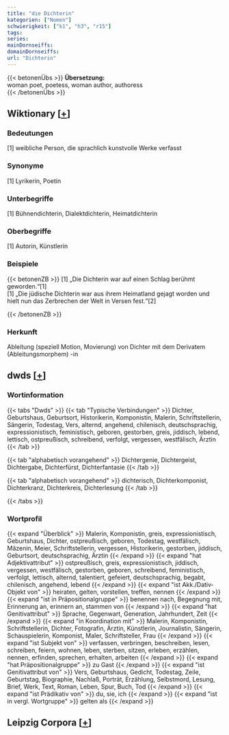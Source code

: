 ```yaml
---
title: "die Dichterin"
kategorien: ["Nomen"]
schwierigkeit: ["k1", "h3", "r15"]
tags:
series:
mainDornseiffs:
domainDornseiffs:
url: "Dichterin"
---
```


{{< betonenÜbs >}}
**Übersetzung:**  
woman poet, poetess, woman author, authoress  
{{< /betonenÜbs >}}

## Wiktionary [[+](https://de.wiktionary.org/wiki/Dichterin)]

### Bedeutungen
[1] weibliche Person, die sprachlich kunstvolle Werke verfasst  

### Synonyme
[1] Lyrikerin, Poetin  

### Unterbegriffe
[1] Bühnendichterin, Dialektdichterin, Heimatdichterin  

### Oberbegriffe
[1] Autorin, Künstlerin  

### Beispiele
{{< betonenZB >}}
[1] „Die Dichterin war auf einen Schlag berühmt geworden.“[1]  
[1] „Die jüdische Dichterin war aus ihrem Heimatland gejagt worden und hielt nun das Zerbrechen der Welt in Versen fest.“[2]  

{{< /betonenZB >}}
### Herkunft
Ableitung (speziell Motion, Movierung) von Dichter mit dem Derivatem (Ableitungsmorphem) -in  



## dwds [[+](https://www.dwds.de/wb/Dichterin)]

### Wortinformation
{{< tabs "Dwds" >}}
{{< tab "Typische Verbindungen" >}}
Dichter, Geburtshaus, Geburtsort, Historikerin, Komponistin, Malerin, Schriftstellerin, Sängerin, Todestag, Vers, alternd, angehend, chilenisch, deutschsprachig, expressionistisch, feministisch, geboren, gestorben, greis, jiddisch, lebend, lettisch, ostpreußisch, schreibend, verfolgt, vergessen, westfälisch, Ärztin
{{< /tab >}}

{{< tab "alphabetisch vorangehend" >}}
Dichtergenie, Dichtergeist, Dichtergabe, Dichterfürst, Dichterfantasie
{{< /tab >}}

{{< tab "alphabetisch vorangehend" >}}
dichterisch, Dichterkomponist, Dichterkranz, Dichterkreis, Dichterlesung
{{< /tab >}}

{{< /tabs >}}

### Wortprofil
{{< expand "Überblick" >}} Malerin, Komponistin, greis, expressionistisch, Geburtshaus, Dichter, ostpreußisch, geboren, Todestag, westfälisch, Mäzenin, Meier, Schriftstellerin, vergessen, Historikerin, gestorben, jiddisch, Geburtsort, deutschsprachig, Ärztin {{< /expand >}}
{{< expand "hat Adjektivattribut" >}} ostpreußisch, greis, expressionistisch, jiddisch, vergessen, westfälisch, gestorben, geboren, schreibend, feministisch, verfolgt, lettisch, alternd, talentiert, gefeiert, deutschsprachig, begabt, chilenisch, angehend, lebend {{< /expand >}}
{{< expand "ist Akk./Dativ-Objekt von" >}} heiraten, gelten, vorstellen, treffen, nennen {{< /expand >}}
{{< expand "ist in Präpositionalgruppe" >}} benennen nach, Begegnung mit, Erinnerung an, erinnern an, stammen von {{< /expand >}}
{{< expand "hat Genitivattribut" >}} Sprache, Gegenwart, Generation, Jahrhundert, Zeit {{< /expand >}}
{{< expand "in Koordination mit" >}} Malerin, Komponistin, Schriftstellerin, Dichter, Fotografin, Ärztin, Künstlerin, Journalistin, Sängerin, Schauspielerin, Komponist, Maler, Schriftsteller, Frau {{< /expand >}}
{{< expand "ist Subjekt von" >}} verfassen, verbringen, beschreiben, lesen, schreiben, feiern, wohnen, leben, sterben, sitzen, erleben, erzählen, nennen, erfinden, sprechen, erhalten, arbeiten {{< /expand >}}
{{< expand "hat Präpositionalgruppe" >}} zu Gast {{< /expand >}}
{{< expand "ist Genitivattribut von" >}} Vers, Geburtshaus, Gedicht, Todestag, Zeile, Geburtstag, Biographie, Nachlaß, Porträt, Erzählung, Selbstmord, Lesung, Brief, Werk, Text, Roman, Leben, Spur, Buch, Tod {{< /expand >}}
{{< expand "ist Prädikativ von" >}} du, sie, ich {{< /expand >}}
{{< expand "ist in vergl. Wortgruppe" >}} gelten als {{< /expand >}}

## Leipzig Corpora [[+](https://corpora.uni-leipzig.de/en/res?word=Dichterin&corpusId=deu_newscrawl-public_2018)]

